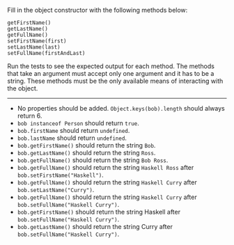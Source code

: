 Fill in the object constructor with the following methods below:

    getFirstName()
    getLastName()
    getFullName()
    setFirstName(first)
    setLastName(last)
    setFullName(firstAndLast)

Run the tests to see the expected output for each method. The methods that take an argument must accept only one argument and it has to be a string. These methods must be the only available means of interacting with the object.

---

* No properties should be added. `Object.keys(bob).length` should always return 6.
* `bob instanceof Person` should return `true`.
* `bob.firstName` should return `undefined`.
* `bob.lastName` should return `undefined`.
* `bob.getFirstName()` should return the string `Bob`.
* `bob.getLastName()` should return the string `Ross`.
* `bob.getFullName()` should return the string `Bob Ross`.
* `bob.getFullName()` should return the string `Haskell Ross` after `bob.setFirstName("Haskell")`.
* `bob.getFullName()` should return the string `Haskell Curry` after `bob.setLastName("Curry")`.
* `bob.getFullName()` should return the string `Haskell Curry` after `bob.setFullName("Haskell Curry")`.
* `bob.getFirstName()` should return the string Haskell after `bob.setFullName("Haskell Curry")`.
* `bob.getLastName()` should return the string Curry after `bob.setFullName("Haskell Curry")`.